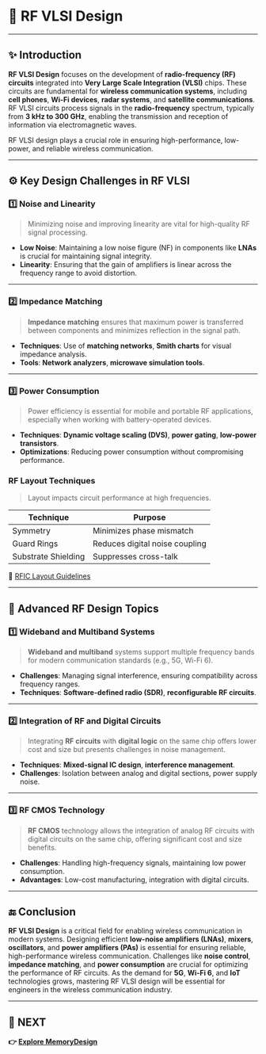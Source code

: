 # 📡 RF VLSI Design

---

## ✨ Introduction

**RF VLSI Design** focuses on the development of **radio-frequency (RF) circuits** integrated into **Very Large Scale Integration (VLSI)** chips. These circuits are fundamental for **wireless communication systems**, including **cell phones**, **Wi-Fi devices**, **radar systems**, and **satellite communications**. RF VLSI circuits process signals in the **radio-frequency** spectrum, typically from **3 kHz to 300 GHz**, enabling the transmission and reception of information via electromagnetic waves.

RF VLSI design plays a crucial role in ensuring high-performance, low-power, and reliable wireless communication.

---

## ⚙️ Key Design Challenges in RF VLSI

### 1️⃣ **Noise and Linearity**

> Minimizing noise and improving linearity are vital for high-quality RF signal processing.

- **Low Noise**: Maintaining a low noise figure (NF) in components like **LNAs** is crucial for maintaining signal integrity.
- **Linearity**: Ensuring that the gain of amplifiers is linear across the frequency range to avoid distortion.

---

### 2️⃣ **Impedance Matching**

> **Impedance matching** ensures that maximum power is transferred between components and minimizes reflection in the signal path.

- **Techniques**: Use of **matching networks**, **Smith charts** for visual impedance analysis.
- **Tools**: **Network analyzers**, **microwave simulation tools**.

---

### 3️⃣ **Power Consumption**

> Power efficiency is essential for mobile and portable RF applications, especially when working with battery-operated devices.

- **Techniques**: **Dynamic voltage scaling (DVS)**, **power gating**, **low-power transistors**.
- **Optimizations**: Reducing power consumption without compromising performance.

###  **RF Layout Techniques**  
> Layout impacts circuit performance at high frequencies.

| Technique        | Purpose                          |
|------------------|----------------------------------|
| Symmetry         | Minimizes phase mismatch         |
| Guard Rings      | Reduces digital noise coupling   |
| Substrate Shielding | Suppresses cross-talk         |
🔗 [RFIC Layout Guidelines](https://resources.pcb.cadence.com/blog/2023-rf-cmos-layout-guidelines)

---

## 🧠 Advanced RF Design Topics

### 1️⃣ **Wideband and Multiband Systems**

> **Wideband and multiband** systems support multiple frequency bands for modern communication standards (e.g., 5G, Wi-Fi 6).

- **Challenges**: Managing signal interference, ensuring compatibility across frequency ranges.
- **Techniques**: **Software-defined radio (SDR)**, **reconfigurable RF circuits**.

---

### 2️⃣ **Integration of RF and Digital Circuits**

> Integrating **RF circuits** with **digital logic** on the same chip offers lower cost and size but presents challenges in noise management.

- **Techniques**: **Mixed-signal IC design**, **interference management**.
- **Challenges**: Isolation between analog and digital sections, power supply noise.


---

### 3️⃣ **RF CMOS Technology**

> **RF CMOS** technology allows the integration of analog RF circuits with digital circuits on the same chip, offering significant cost and size benefits.

- **Challenges**: Handling high-frequency signals, maintaining low power consumption.
- **Advantages**: Low-cost manufacturing, integration with digital circuits.

---




## 🔚 Conclusion

**RF VLSI Design** is a critical field for enabling wireless communication in modern systems. Designing efficient **low-noise amplifiers (LNAs)**, **mixers**, **oscillators**, and **power amplifiers (PAs)** is essential for ensuring reliable, high-performance wireless communication. Challenges like **noise control**, **impedance matching**, and **power consumption** are crucial for optimizing the performance of RF circuits. As the demand for **5G**, **Wi-Fi 6**, and **IoT** technologies grows, mastering RF VLSI design will be essential for engineers in the wireless communication industry.

---

## 🔹 NEXT  
**👉 [Explore MemoryDesign](../Memory_Design)**

